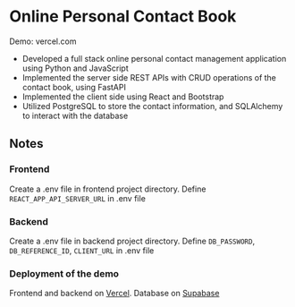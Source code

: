 # Online Personal Contact Book

Demo: vercel.com

* Developed a full stack online personal contact management application using Python and JavaScript
* Implemented the server side REST APIs with CRUD operations of the contact book, using FastAPI
* Implemented the client side using React and Bootstrap
* Utilized PostgreSQL to store the contact information, and SQLAlchemy to interact with the database

## Notes
### Frontend
Create a .env file in frontend project directory.
Define `REACT_APP_API_SERVER_URL` in .env file

### Backend
Create a .env file in backend project directory.
Define `DB_PASSWORD`, `DB_REFERENCE_ID`, `CLIENT_URL` in .env file

### Deployment of the demo
Frontend and backend on [Vercel](https://vercel.com/). Database on [Supabase](https://supabase.com/)